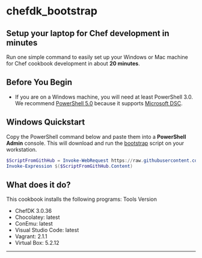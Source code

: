 # chefdk_bootstrap

## Setup your laptop for Chef development in minutes

Run one simple command to easily set up your Windows or Mac machine
for Chef cookbook development in about **20 minutes**.

## Before You Begin
* If you are on a Windows machine, you will need at least PowerShell 3.0. We recommend [PowerShell 5.0](https://www.microsoft.com/en-us/download/details.aspx?id=50395) because it supports [Microsoft DSC](https://msdn.microsoft.com/en-us/PowerShell/DSC/overview).

## Windows Quickstart

Copy the PowerShell command below and paste them into a **PowerShell Admin** console. This will download and run the [bootstrap](https://raw.githubusercontent.com/apple-sauce/chefdk_bootstrap/master/bootstrap.ps1)
script on your workstation.

```PowerShell
$ScriptFromGithHub = Invoke-WebRequest https://raw.githubusercontent.com/apple-sauce/chefdk_bootstrap/master/bootstrap.ps1 
Invoke-Expression $($ScriptFromGithHub.Content)
```

## What does it do?
This cookbook installs the following programs:
  Tools               Version
* ChefDK              3.0.36
* Chocolatey:         latest
* ConEmu:             latest
* Visual Studio Code: latest
* Vagrant:            2.1.1
* Virtual Box:        5.2.12

----
